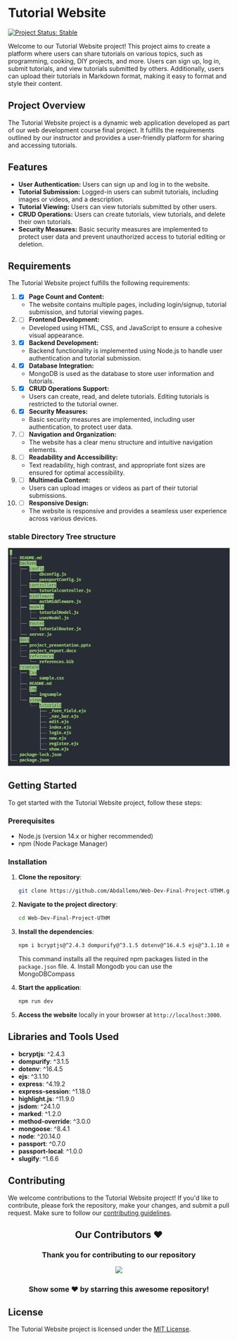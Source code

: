 # Tutorial Website

[![Project Status: Stable](https://img.shields.io/badge/Project%20Status-Stable-brightgreen)](https://github.com/Abdallemo/Web-Dev-Final-Project-UTHM)

Welcome to our Tutorial Website project! This project aims to create a platform where users can share tutorials on various topics, such as programming, cooking, DIY projects, and more. Users can sign up, log in, submit tutorials, and view tutorials submitted by others. Additionally, users can upload their tutorials in Markdown format, making it easy to format and style their content.

## Project Overview

The Tutorial Website project is a dynamic web application developed as part of our web development course final project. It fulfills the requirements outlined by our instructor and provides a user-friendly platform for sharing and accessing tutorials.

## Features

- **User Authentication:** Users can sign up and log in to the website.
- **Tutorial Submission:** Logged-in users can submit tutorials, including images or videos, and a description.
- **Tutorial Viewing:** Users can view tutorials submitted by other users.
- **CRUD Operations:** Users can create tutorials, view tutorials, and delete their own tutorials.
- **Security Measures:** Basic security measures are implemented to protect user data and prevent unauthorized access to tutorial editing or deletion.

## Requirements

The Tutorial Website project fulfills the following requirements:

1. - [x] **Page Count and Content:**
   - The website contains multiple pages, including login/signup, tutorial submission, and tutorial viewing pages.

2. - [ ] **Frontend Development:**
   - Developed using HTML, CSS, and JavaScript to ensure a cohesive visual appearance.

3. - [x] **Backend Development:**
   - Backend functionality is implemented using Node.js to handle user authentication and tutorial submission.

4. - [x] **Database Integration:**
   - MongoDB is used as the database to store user information and tutorials.

5. - [x] **CRUD Operations Support:**
   - Users can create, read, and delete tutorials. Editing tutorials is restricted to the tutorial owner.

6. - [x] **Security Measures:**
   - Basic security measures are implemented, including user authentication, to protect user data.

7. - [ ] **Navigation and Organization:**
   - The website has a clear menu structure and intuitive navigation elements.

8. - [ ] **Readability and Accessibility:**
   - Text readability, high contrast, and appropriate font sizes are ensured for optimal accessibility.

9. - [ ] **Multimedia Content:**
   - Users can upload images or videos as part of their tutorial submissions.

10. - [ ] **Responsive Design:**
    - The website is responsive and provides a seamless user experience across various devices.

### stable Directory Tree structure

<img src="https://github.com/Abdallemo/Web-Dev-Final-Project-UTHM/blob/main/readmeImags/Screenshot 2024-06-11 122556.png" >

## Getting Started

To get started with the Tutorial Website project, follow these steps:

### Prerequisites

- Node.js (version 14.x or higher recommended)
- npm (Node Package Manager)

### Installation

1. **Clone the repository**:

    ```sh
    git clone https://github.com/Abdallemo/Web-Dev-Final-Project-UTHM.git
    ```

2. **Navigate to the project directory**:

    ```sh
    cd Web-Dev-Final-Project-UTHM
    ```

3. **Install the dependencies**:

    ```sh
    npm i bcryptjs@^2.4.3 dompurify@^3.1.5 dotenv@^16.4.5 ejs@^3.1.10 express@^4.19.2 express-session@^1.18.0 highlight.js@^11.9.0 jsdom@^24.1.0 marked@^1.2.0 method-override@^3.0.0 mongoose@^8.4.1 node@^20.14.0 passport@^0.7.0 passport-local@^1.0.0 slugify@^1.6.6
    ```

    This command installs all the required npm packages listed in the `package.json` file.
   4. Install Mongodb you can use the MongoDBCompass 

5. **Start the application**:

    ```sh
    npm run dev
    ```

6. **Access the website** locally in your browser at `http://localhost:3000`.

## Libraries and Tools Used

- **bcryptjs**: ^2.4.3
- **dompurify**: ^3.1.5
- **dotenv**: ^16.4.5
- **ejs**: ^3.1.10
- **express**: ^4.19.2
- **express-session**: ^1.18.0
- **highlight.js**: ^11.9.0
- **jsdom**: ^24.1.0
- **marked**: ^1.2.0
- **method-override**: ^3.0.0
- **mongoose**: ^8.4.1
- **node**: ^20.14.0
- **passport**: ^0.7.0
- **passport-local**: ^1.0.0
- **slugify**: ^1.6.6

## Contributing

We welcome contributions to the Tutorial Website project! If you'd like to contribute, please fork the repository, make your changes, and submit a pull request. Make sure to follow our [contributing guidelines](CONTRIBUTING.md).

<div align="center">
  <h2>Our Contributors ❤️</h2>
  <h3>Thank you for contributing to our repository</h3>

<a href="https://github.com/Abdallemo/Web-Dev-Final-Project-UTHM/graphs/contributors">
<!-- it links to the "contributors" page of the Web-Dev-Final-Project-UTHM- repository. This page shows a graph of contributors and their contributions to the repository. -->
<img src="https://contributors-img.web.app/image?repo=Abdallemo/Web-Dev-Final-Project-UTHM" />

  </a>

### Show some ❤️ by starring this awesome repository!

</div>

## License

The Tutorial Website project is licensed under the [MIT License](LICENSE).

